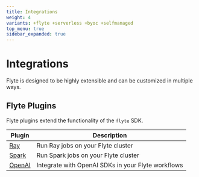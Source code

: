 ```yaml
---
title: Integrations
weight: 4
variants: +flyte +serverless +byoc +selfmanaged
top_menu: true
sidebar_expanded: true
---
```


# Integrations

Flyte is designed to be highly extensible and can be customized
in multiple ways.

## Flyte Plugins

Flyte plugins extend the functionality of the `flyte` SDK.

| Plugin | Description |
| ------ | ----------- |
| [Ray](./flyte-plugins/ray) | Run Ray jobs on your Flyte cluster |
| [Spark](./flyte-plugins/spark) | Run Spark jobs on your Flyte cluster |
| [OpenAI](./flyte-plugins/openai) | Integrate with OpenAI SDKs in your Flyte workflows |
